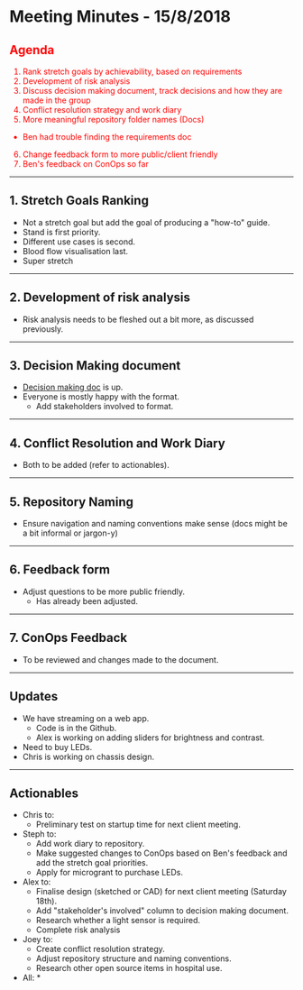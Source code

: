 # Meeting Minutes - 15/8/2018

<span style="color:red">

## Agenda
1. Rank stretch goals by achievability, based on requirements
2. Development of risk analysis
3. Discuss decision making document, track decisions and how they are made in the group
4. Conflict resolution strategy and work diary
5. More meaningful repository folder names (Docs)
  * Ben had trouble finding the requirements doc
6. Change feedback form to more public/client friendly
7. Ben's feedback on ConOps so far

</span>

---

## 1. Stretch Goals Ranking
* Not a stretch goal but add the goal of producing a "how-to" guide.
* Stand is first priority.
* Different use cases is second.
* Blood flow visualisation last.
* Super stretch

---

## 2. Development of risk analysis
* Risk analysis needs to be fleshed out a bit more, as discussed previously.

---

## 3. Decision Making document
* [Decision making doc](docs/decision-log) is up.
* Everyone is mostly happy with the format.
  * Add stakeholders involved to format.

---

## 4. Conflict Resolution and Work Diary
* Both to be added (refer to actionables).

---

## 5. Repository Naming
* Ensure navigation and naming conventions make sense (docs might be a  bit informal or jargon-y)

---

## 6. Feedback form
* Adjust questions to be more public friendly.
  * Has already been adjusted.

---

## 7. ConOps Feedback
* To be reviewed and changes made to the document.

---

## Updates
* We have streaming on a web app.
  * Code is in the Github.
  * Alex is working on adding sliders for brightness and contrast.
* Need to buy LEDs.
* Chris is working on chassis design.

---

## Actionables
* Chris to:
  * Preliminary test on startup time for next client meeting.
* Steph to:
  * Add work diary to repository.
  * Make suggested changes to ConOps based on Ben's feedback and add the stretch goal priorities.
  * Apply for microgrant to purchase LEDs.
* Alex to:
  * Finalise design (sketched or CAD) for next client meeting (Saturday 18th).
  * Add "stakeholder's involved" column to decision making document.
  * Research whether a light sensor is required.
  * Complete risk analysis 
* Joey to:
  * Create conflict resolution strategy.
  * Adjust repository structure and naming conventions.
  * Research other open source items in hospital use.
* All:
  * 
